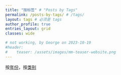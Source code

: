 ```yaml
---
title: "按标签" # "Posts by Tags"
permalink: /posts-by-tags/ # /tags/
layout: tags # 必须是 tags
author_profile: true
entries_layout: grid
classes: wide

# not working, by George on 2023-10-19
#header:
#    teaser: /assets/images/mm-teaser-website.png
---
```

按[年份](/posts-by-year/)，按[类别](/posts-by-cats/)